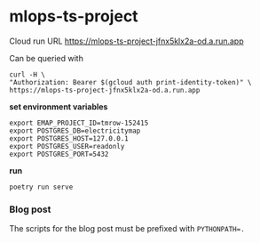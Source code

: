 # mlops-ts-project

Cloud run URL https://mlops-ts-project-jfnx5klx2a-od.a.run.app


Can be queried with

```
curl -H \
"Authorization: Bearer $(gcloud auth print-identity-token)" \
https://mlops-ts-project-jfnx5klx2a-od.a.run.app
```

__set environment variables__

```
export EMAP_PROJECT_ID=tmrow-152415
export POSTGRES_DB=electricitymap
export POSTGRES_HOST=127.0.0.1
export POSTGRES_USER=readonly
export POSTGRES_PORT=5432
```


__run__

```
poetry run serve
```
### Blog post

The scripts for the blog post must be prefixed with `PYTHONPATH=.`
